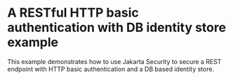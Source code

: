 # A RESTful HTTP basic authentication with DB identity store example

This example demonstrates how to use Jakarta Security to secure a REST endpoint with HTTP basic authentication
and a DB based identity store.